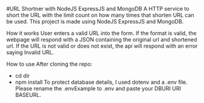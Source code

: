#URL Shortner with NodeJS ExpressJS and MongoDB
A HTTP service to short the URL with the limit count on how many times that shorten URL can be used.
This project is made using NodeJS ExpressJS and MongoDB.

How it works
User enters a valid URL into the form. If the format is valid, the webpage will respond with a JSON containing the original url and shortened url. If the URL is not valid or does not exist, the api will respond with an error saying Invalid URL.

How to use
After cloning the repo:
- cd dir
- npm install
To protect database details, I used dotenv and a .env file. Please rename the .envExample to .env and paste your DBURI URI BASEURL.

